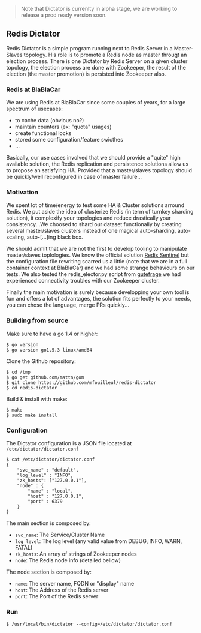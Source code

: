 > Note that Dictator is currenlty in alpha stage, we are working to release a prod ready version soon.

## Redis Dictator
Redis Dictator is a simple program running next to Redis Server in a Master-Slaves topology. His role is to promote a Redis node as master througt an election process.
There is one Dictator by Redis Server on a given cluster topology, the election process are done with Zookeeper, the result of the election (the master promotion) is persisted into Zookeeper also.

### Redis at BlaBlaCar
We are using Redis at BlaBlaCar since some couples of years, for a large spectrum of usecases:
 - to cache data (obvious no?)
 - maintain counters (ex: "quota" usages)
 - create functional locks
 - stored some configuration/feature swicthes
 - ...
 
Basically, our use cases involved that we should provide a "quite" high available solution, the Redis replication and persistence solutions allow us to propose an satisfying HA. Provided that a master/slaves topology should be quickly/well reconfigured in case of master failure...

### Motivation
We spent lot of time/energy to test some HA & Cluster solutions arround Redis. We put aside the idea of clusterize Redis (in term of turnkey sharding solution), it complexify your topologies and reduce drastically your consistency...We choosed to shard our dataset functionally by creating several master/slaves clusters instead of one magical auto-sharding, auto-scaling, auto-[...]ing black box.

We should admit that we are not the first to develop tooling to manipulate master/slaves toplologies. We know the official solution [Redis Sentinel](http://redis.io/topics/sentinel) but the configuration file rewriting scarred us a little (note that we are in a full container context at BlaBlaCar) and we had some strange behaviours on our tests. We also tested the redis_elector.py script from [gutefrage](https://github.com/gutefrage/aurora-redis/blob/master/redis_elector.py) we had experienced connectivity troubles with our Zookeeper cluster.

Finally the main motivation is surely because developping your own tool is fun and offers a lot of advantages, the solution fits perfectly to your needs, you can chose the language, merge PRs quickly...

### Building from source
Make sure to have a go 1.4 or higher:
    
    $ go version
    $ go version go1.5.3 linux/amd64

Clone the Github repository:

    $ cd /tmp
    $ go get github.com/mattn/gom
    $ git clone https://github.com/mfouilleul/redis-dictator
    $ cd redis-dictator

Build & install with make:

    $ make
    $ sudo make install
    
### Configuration
    
The Dictator configuration is a JSON file located at `/etc/dictator/dictator.conf`

    $ cat /etc/dictator/dictator.conf
    {
		"svc_name" : "default",
		"log_level" : "INFO",
		"zk_hosts": ["127.0.0.1"],
		"node" : {
			"name" : "local",
			"host" : "127.0.0.1",
			"port" : 6379
		} 
	}

The main section is composed by:
 
 - `svc_name`: The Service/Cluster Name
 - `log_level`: The log level (any valid value from DEBUG, INFO, WARN, FATAL)
 - `zk_hosts`: An array of strings of Zookeeper nodes
 - `node`: The Redis node info (detailed bellow)

The node section is composed by:

 - `name`: The server name, FQDN or "display" name
 - `host`: The Address of the Redis server
 - `port`: The Port of the Redis server

### Run

    $ /usr/local/bin/dictator --config=/etc/dictator/dictator.conf